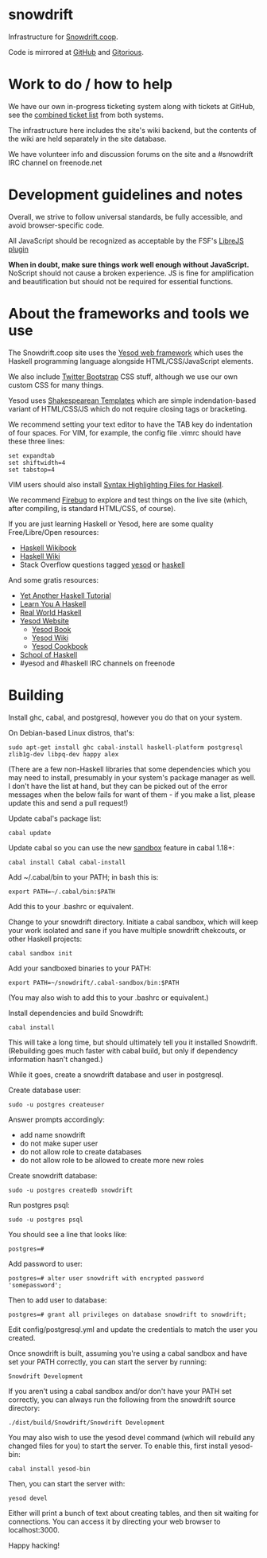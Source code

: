 snowdrift
=========

Infrastructure for [Snowdrift.coop](https://snowdrift.coop).

Code is mirrored at [GitHub](https://github.com/dlthomas/snowdrift) and [Gitorious](https://gitorious.org/snowdrift/snowdrift).

Work to do / how to help
========================

We have our own in-progress ticketing system along with tickets at GitHub,
see the [combined ticket list](http://snowdrift.coop/p/snowdrift/t) from both systems.

The infrastructure here includes the site's wiki backend,
but the contents of the wiki are held separately in the site database.

We have volunteer info and discussion forums on the site and a #snowdrift IRC channel on freenode.net

Development guidelines and notes
================================

Overall, we strive to follow universal standards, be fully accessible, and avoid browser-specific code.

All JavaScript should be recognized as acceptable by the FSF's [LibreJS plugin](https://www.gnu.org/software/librejs/)

**When in doubt, make sure things work well enough without JavaScript.**
NoScript should not cause a broken experience.
JS is fine for amplification and beautification but should not be required for essential functions.


About the frameworks and tools we use
=====================================

The Snowdrift.coop site uses the [Yesod web framework](http://www.yesodweb.com/) which uses the Haskell programming language alongside HTML/CSS/JavaScript elements.

We also include [Twitter Bootstrap](http://twitter.github.io/bootstrap/index.html) CSS stuff, although we use our own custom CSS for many things.

Yesod uses [Shakespearean Templates](http://www.yesodweb.com/book/shakespearean-templates)
which are simple indendation-based variant of HTML/CSS/JS which do not require closing tags or bracketing.

We recommend setting your text editor to have the TAB key do indentation of four spaces.
For VIM, for example, the config file .vimrc should have these three lines:

    set expandtab
    set shiftwidth=4
    set tabstop=4 

VIM users should also install [Syntax Highlighting Files for Haskell](https://github.com/pbrisbin/html-template-syntax).

We recommend [Firebug](https://getfirebug.com) to explore and test things on the live site
(which, after compiling, is standard HTML/CSS, of course).

If you are just learning Haskell or Yesod, here are some quality Free/Libre/Open resources:


* [Haskell Wikibook](https://en.wikibooks.org/wiki/Haskell)
* [Haskell Wiki](http://www.haskell.org/haskellwiki/Haskell)
* Stack Overflow questions tagged [yesod](http://stackoverflow.com/questions/tagged/yesod) or [haskell](http://stackoverflow.com/questions/tagged/yesod)

And some gratis resources:

* [Yet Another Haskell Tutorial](http://www.umiacs.umd.edu/~hal/docs/daume02yaht.pdf)
* [Learn You A Haskell](http://learnyouahaskell.com/)
* [Real World Haskell](http://book.realworldhaskell.org)
* [Yesod Website](http://www.yesodweb.com/)
    * [Yesod Book](http://www.yesodweb.com/book)
    * [Yesod Wiki](https://github.com/yesodweb/yesod/wiki)
    * [Yesod Cookbook](https://github.com/yesodweb/yesod/wiki/Cookbook)
* [School of Haskell](https://www.fpcomplete.com/school)
* #yesod and #haskell IRC channels on freenode

Building
========

Install ghc, cabal, and postgresql, however you do that on your system.

On Debian-based Linux distros, that's:

    sudo apt-get install ghc cabal-install haskell-platform postgresql zlib1g-dev libpq-dev happy alex


(There are a few non-Haskell libraries that some dependencies which you may
need to install, presumably in your system's package manager as well.
I don't have the list at hand, but they can be picked out of the error
messages when the below fails for want of them - if you make a list,
please update this and send a pull request!)

Update cabal's package list:

    cabal update

Update cabal so you can use the new [sandbox](http://coldwa.st/e/blog/2013-08-20-Cabal-sandbox.html) feature in cabal 1.18+:

    cabal install Cabal cabal-install

Add ~/.cabal/bin to your PATH; in bash this is:

    export PATH=~/.cabal/bin:$PATH

Add this to your .bashrc or equivalent.

Change to your snowdrift directory. Initiate a cabal sandbox, which will keep your work isolated and sane if you have multiple snowdrift chekcouts, or other Haskell projects:

    cabal sandbox init

Add your sandboxed binaries to your PATH:

    export PATH=~/snowdrift/.cabal-sandbox/bin:$PATH

(You may also wish to add this to your .bashrc or equivalent.)

Install dependencies and build Snowdrift:

    cabal install

This will take a long time, but should ultimately tell you it installed Snowdrift.
(Rebuilding goes much faster with cabal build, but only if dependency information hasn't changed.)

While it goes, create a snowdrift database and user in postgresql.

Create database user:

    sudo -u postgres createuser

Answer prompts accordingly:

* add name snowdrift
* do not make super user
* do not allow role to create databases
* do not allow role to be allowed to create more new roles

Create snowdrift database:

    sudo -u postgres createdb snowdrift

Run postgres psql:

    sudo -u postgres psql

You should see a line that looks like:

    postgres=# 

Add password to user:

    postgres=# alter user snowdrift with encrypted password 'somepassword';

Then to add user to database:

    postgres=# grant all privileges on database snowdrift to snowdrift;

Edit config/postgresql.yml and update the credentials to match the user you created.

Once snowdrift is built, assuming you're using a cabal sandbox and have set your PATH correctly, you can start the server by running:

    Snowdrift Development
    
If you aren't using a cabal sandbox and/or don't have your PATH set correctly, you can always run the following from the snowdrift source directory:

    ./dist/build/Snowdrift/Snowdrift Development

You may also wish to use the yesod devel command (which will rebuild any changed files for you) to start the server.
To enable this, first install yesod-bin:

    cabal install yesod-bin
    
Then, you can start the server with:

    yesod devel

Either will print a bunch of text about creating tables, and then sit waiting for connections.  You can access it by directing your web browser to localhost:3000.

Happy hacking!
